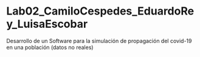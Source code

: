 # Lab02_CamiloCespedes_EduardoRey_LuisaEscobar
Desarrollo de un Software para la simulación de propagación del covid-19 en una población (datos no reales)
